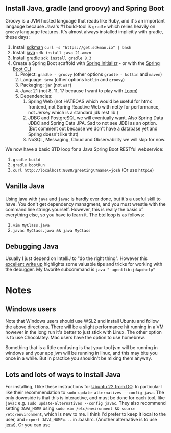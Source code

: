 ## Install Java, gradle (and groovy) and Spring Boot
Groovy is a JVM hosted language that reads like Ruby, and it's an important langauge because Java's #1 build-tool is `gradle` which relies heavily on `groovy` language features. It's almost always installed implicitly with gradle, these days:

  1. Install [sdkman](https://sdkman.io/) `curl -s "https://get.sdkman.io" | bash`
  1. Install [java]() `sdk install java 21-amzn`
  2. Install [gradle]() `sdk install gradle 8.3`
  4. Create a Spring Boot scaffold with [Spring Initializr](https://start.spring.io/) - or with the [Spring Boot CLI](https://docs.spring.io/spring-boot/docs/current/reference/html/cli.html#cli)
      1. Project: `gradle - groovy` (other options `gradle - kotlin` and `maven`)
      2. Language: `java` (other options `kotlin` and `groovy`)
      3. Packaging: `jar` (not `war`)
      4. Java: 21 (not 8, 11, 17 because I want to play with [Loom](https://www.baeldung.com/openjdk-project-loom))
      5. Dependencies:
          1. Spring Web (not HATEOAS which would be useful for htmx frontend, not Spring Reactive Web with netty for performance, not Jersey which is a standard jdk rest lib.)
          2. JDBC and PostgreSQL we will eventually want. Also Spring Data JDBC and Spring Data JPA. Sad to not see JDBI as an option. (But comment out because we don't have a database yet and Spring doesn't like that)
          3. NoSQL, Messaging, Cloud and Observability we will skip for now.

We now have a basic BTD loop for a Java Spring Boot RESTful webservice:
   1. `gradle build`
   2. `gradle bootRun`
   3. `curl http://localhost:8080/greeting\?name\=josh` (Or use `httpie`)


## Vanilla Java
Using java with `java` and `javac` is hardly ever done, but it's a useful skill to have.
You don't get dependency managment, and you must wrestle with the command line strings yourself.
However, this is really the basis of everything else, so you have to learn it.
The btd loop is as follows:
   1. `vim MyClass.java`
   2. `javac MyClass.java && java MyClass`

## Debugging Java
Usually I just depend on IntelliJ to "do the right thing".
However this [excellent write up](https://mostlynerdless.de/blog/2023/10/03/level-up-your-java-debugging-skills-with-on-demand-debugging/) highlights some valuable tips and tricks for working with the debugger. My favorite subcommand is `java "-agentlib:jdwp=help"`

# Notes

## Windows users
Note that Windows users should use WSL2 and install Ubuntu and follow the above directions. There will be a slight performance hit running in a VM however in the long run it's better to just stick with Linux. The other option is to use Chocolatey. Mac users have the option to use homebrew.

Something that is a little confusing is that your tool jvm will be running in windows and your app jvm will be running in linux, and this may bite you once in a while. But in practice you shouldn't be mixing them anyway.

## Lots and lots of ways to install Java
For installing, I like these instructions for [Ubuntu 22 from DO](https://www.digitalocean.com/community/tutorials/how-to-install-java-with-apt-on-ubuntu-22-04). In particular I like their recommendation to `sudo update-alternatives --config java`. The only downside is that this is interactive, and must be done for each tool, like `javac` e.g. `sudo update-alternatives --config javac`. They also recommend setting `JAVA_HOME` using `sudo vim /etc/environment && source /etc/environment`, which is new to me. I think I'd prefer to keep it local to the user, and `export JAVA_HOME=...` in .bashrc. (Another alternative is to use [jenv](https://github.com/jenv/jenv)). Or you can use

